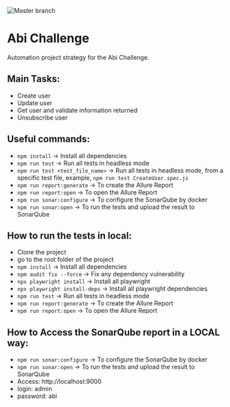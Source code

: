 ![Master branch](https://github.com/manoelcyreno/abi-challenge/actions/workflows/main.yml/badge.svg)

# Abi Challenge

Automation project strategy for the Abi Challenge.

## Main Tasks:

- Create user
- Update user
- Get user and validate information returned
- Unsubscribe user

## Useful commands:
- `npm install` -> Install all dependencies
- `npm run test` -> Run all tests in headless mode
- `npm run test <test_file_name>` -> Run all tests in headless mode, from a specific test file, example, `npm run test CreateUser.spec.js `
- `npm run report:generate` -> To create the Allure Report
- `npm run report:open` -> To open the Allure Report
- `npm run sonar:configure` -> To configure the SonarQube by docker
- `npm run sonar:open` -> To run the tests and upload the result to SonarQube

## How to run the tests in local:
- Clone the project
- go to the root folder of the project
- `npm install` -> Install all dependencies
- `npm audit fix --force` -> Fix any dependency vulnerability
- `npx playwright install` -> Install all playwright
- `npx playwright install-deps` -> Install all playwright dependencies
- `npm run test` -> Run all tests in headless mode
- `npm run report:generate` -> To create the Allure Report
- `npm run report:open` -> To open the Allure Report

## How to Access the SonarQube report in a LOCAL way:
- `npm run sonar:configure` -> To configure the SonarQube by docker
- `npm run sonar:open` -> To run the tests and upload the result to SonarQube
- Access: http://localhost:9000
- login: admin
- password: abi